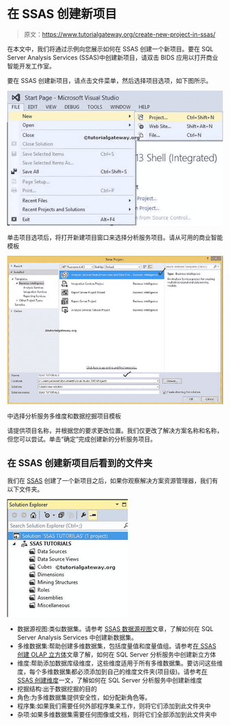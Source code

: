 # 在 SSAS 创建新项目

> 原文：<https://www.tutorialgateway.org/create-new-project-in-ssas/>

在本文中，我们将通过示例向您展示如何在 SSAS 创建一个新项目。要在 SQL Server Analysis Services (SSAS)中创建新项目，请双击 BIDS 应用以打开商业智能开发工作室。

要在 SSAS 创建新项目，请点击文件菜单，然后选择项目选项，如下图所示。

![Create New Project in SSAS 1](img/43a8b3adabea87d170f7009831d226a4.png)

单击项目选项后，将打开新建项目窗口来选择分析服务项目。请从可用的商业智能模板

![Create New Project in SSAS 2](img/6640ce928c233ac80c9e5ed77a7a414b.png)

中选择分析服务多维度和数据挖掘项目模板

请提供项目名称，并根据您的要求更改位置。我们仅更改了解决方案名称和名称，但您可以尝试。单击“确定”完成创建新的分析服务项目。

## 在 SSAS 创建新项目后看到的文件夹

我们在 [SSAS](https://www.tutorialgateway.org/ssas/) 创建了一个新项目之后，如果你观察解决方案资源管理器，我们有以下文件夹。

![Create New Project in SSAS 3](img/d40cd6e6e4fd239fd702df7f03ee7caa.png)

*   数据源视图:类似数据集。请参考 [SSAS 数据源视图](https://www.tutorialgateway.org/ssas-data-source-view/)文章，了解如何在 SQL Server Analysis Services 中创建新数据集。
*   多维数据集:帮助创建多维数据集，包括度量值和度量值组。请参考[在 SSAS 创建 OLAP 立方体](https://www.tutorialgateway.org/create-olap-cube-in-ssas/)文章了解，如何在 SQL Server 分析服务中创建新立方体
*   维度:帮助添加数据库级维度，这些维度适用于所有多维数据集。要访问这些维度，每个多维数据集都必须添加到自己的维度文件夹(项目级)。请参考[在 SSAS 创建维度](https://www.tutorialgateway.org/create-dimension-in-ssas/)一文，了解如何在 SQL Server 分析服务中创建新维度
*   挖掘结构:出于数据挖掘的目的
*   角色:为多维数据集提供安全性，如分配新角色等。
*   程序集:如果我们需要任何外部程序集来工作，则将它们添加到此文件夹中
*   杂项:如果多维数据集需要任何图像或文档，则将它们全部添加到此文件夹中